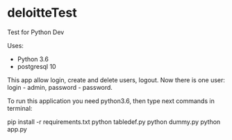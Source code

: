 # deloitteTest
Test for Python Dev

Uses:
* Python 3.6
* postgresql 10

This app allow login, create and delete users, logout.
Now there is one user: login - admin, password - password.


To run this application you need python3.6, then type next commands in terminal:

pip install -r requirements.txt
python tabledef.py
python dummy.py
python app.py
